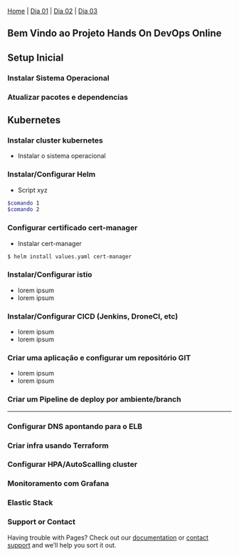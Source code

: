 [Home](https://crwlabs.github.io/hands-on-devops/) | 
[Dia 01](https://crwlabs.github.io/hands-on-devops/dia-01) | 
[Dia 02](https://crwlabs.github.io/hands-on-devops/dia-02) | 
[Dia 03](https://crwlabs.github.io/hands-on-devops/dia-03)




## Bem Vindo ao Projeto Hands On DevOps Online

## Setup Inicial

### Instalar Sistema Operacional

### Atualizar pacotes e dependencias

## Kubernetes

### Instalar cluster kubernetes
- Instalar o sistema operacional

### Instalar/Configurar Helm
- Script xyz
```bash
$comando 1
$comando 2
```

### Configurar certificado cert-manager
- Instalar cert-manager
```bash
$ helm install values.yaml cert-manager
```

### Instalar/Configurar istio
- lorem ipsum
- lorem ipsum

### Instalar/Configurar CICD (Jenkins, DroneCI, etc)
- lorem ipsum
- lorem ipsum

### Criar uma aplicação e configurar um repositório GIT
- lorem ipsum
- lorem ipsum

### Criar um Pipeline de deploy por ambiente/branch
---
### Configurar DNS apontando para o ELB
### Criar infra usando Terraform
### Configurar HPA/AutoScalling cluster
### Monitoramento com Grafana
### Elastic Stack



### Support or Contact

Having trouble with Pages? Check out our [documentation](https://help.github.com/categories/github-pages-basics/) or [contact support](https://github.com/contact) and we’ll help you sort it out.
